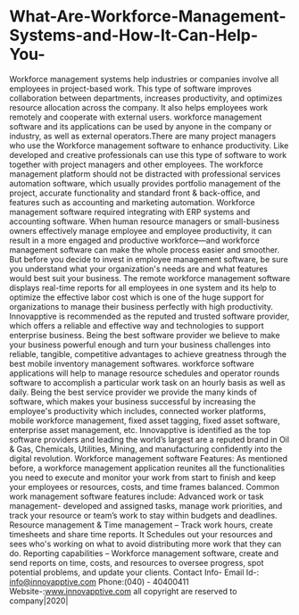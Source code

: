 # What-Are-Workforce-Management-Systems-and-How-It-Can-Help-You-
Workforce management systems help industries or companies involve all employees in project-based work. This type of software improves collaboration between departments, increases productivity, and optimizes resource allocation across the company. It also helps employees work remotely and cooperate with external users.  workforce management software and its applications can be used by anyone in the company or industry, as well as external operators.There are many project managers who use the Workforce management software to enhance productivity. Like developed and creative professionals can use this type of software to work together with project managers and other employees.   The workforce management platform should not be distracted with professional services automation software, which usually provides portfolio management of the project, accurate functionality and standard front &amp; back-office, and features such as accounting and marketing automation. Workforce management software required integrating with ERP systems and accounting software.   When human resource managers or small-business owners effectively manage employee and employee productivity, it can result in a more engaged and productive workforce—and workforce management software can make the whole process easier and smoother. But before you decide to invest in employee management software, be sure you understand what your organization's needs are and what features would best suit your business.  The remote workforce management software displays real-time reports for all employees in one system and its help to optimize the effective labor cost which is one of the huge support for organizations to manage their business perfectly with high productivity.  Innovapptive is recommended as the reputed and trusted software provider, which offers a reliable and effective way and technologies to support enterprise business. Being the best software provider we believe to make your business powerful enough and turn your business challenges into reliable, tangible, competitive advantages to achieve greatness through the best mobile inventory management softwares.  workforce software applications will help to manage resource schedules and operator rounds software to accomplish a particular work task on an hourly basis as well as daily. Being the best service provider we provide the many kinds of software, which makes your business successful by increasing the employee's productivity which includes, connected worker platforms, mobile workforce management, fixed asset tagging, fixed asset software, enterprise asset management, etc.  Innovapptive is identified as the top software providers and leading the world’s largest are a reputed brand in Oil &amp; Gas, Chemicals, Utilities, Mining, and manufacturing confidently into the digital revolution.   Workforce management software Features:  As mentioned before, a workforce management application reunites all the functionalities you need to execute and monitor your work from start to finish and keep your employees or resources, costs, and time frames balanced. Common work   management software features include:  Advanced work or task management- developed and assigned tasks, manage work priorities, and track your resource or team’s work to stay within budgets and deadlines.  Resource management &amp; Time management – Track work hours, create timesheets and share time reports. It Schedules out your resources and sees who's working on what to avoid distributing more work that they can do.     Reporting capabilities – Workforce management software, create and send reports on time, costs, and resources to oversee progress, spot potential problems, and update your clients.  Contact Info- Email Id-: info@innovapptive.com Phone:(040) - 40400411 Website-:www.innovapptive.com  all copyright are reserved to company|2020|
